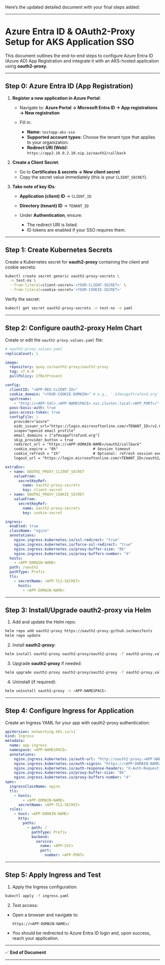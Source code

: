 Here’s the updated detailed document with your final steps added:

---

# Azure Entra ID & OAuth2-Proxy Setup for AKS Application SSO

This document outlines the end-to-end steps to configure Azure Entra ID (Azure AD) App Registration and integrate it with an AKS-hosted application using **oauth2-proxy**.

---

## **Step 0: Azure Entra ID (App Registration)**

1. **Register a new application in Azure Portal**:

   * Navigate to: **Azure Portal → Microsoft Entra ID → App registrations → New registration**
   * Fill in:

     * **Name:** `testapp-aks-sso`
     * **Supported account types:** Choose the tenant type that applies to your organization.
     * **Redirect URI (Web):** `https://app2.10.0.2.10.nip.io/oauth2/callback`

2. **Create a Client Secret**:

   * Go to **Certificates & secrets → New client secret**
   * Copy the secret value immediately (this is your `CLIENT_SECRET`).

3. **Take note of key IDs**:

   * **Application (client) ID** → `CLIENT_ID`
   * **Directory (tenant) ID** → `TENANT_ID`
   * Under **Authentication**, ensure:

     * The redirect URI is listed.
     * ID tokens are enabled if your SSO requires them.

---

## **Step 1: Create Kubernetes Secrets**

Create a Kubernetes secret for **oauth2-proxy** containing the client and cookie secrets:

```bash
kubectl create secret generic oauth2-proxy-secrets \
  -n test-ns \
  --from-literal=client-secret='<YOUR-CLIENT-SECRET>' \
  --from-literal=cookie-secret='<YOUR-COOKIE-SECRET>'
```

Verify the secret:

```bash
kubectl get secret oauth2-proxy-secrets -n test-ns -o yaml
```

---

## **Step 2: Configure oauth2-proxy Helm Chart**

Create or edit the `oauth2-proxy.values.yaml` file:

```yaml
# oauth2-proxy.values.yaml
replicaCount: 1

image:
  repository: quay.io/oauth2-proxy/oauth2-proxy
  tag: v7.6.0
  pullPolicy: IfNotPresent

config:
  clientID: "<APP-REG-CLIENT-ID>"
  cookie_domain: "<YOUR-COOKIE-DOMAIN>" # e.g., '.afmsagaftrafund.org'
  upstreams:
    - "http://<APP-SVC>.<APP-NAMESPACE>.svc.cluster.local:<APP_PORT>/"
  pass-basic-auth: true
  pass-access-token: true
  configFile: |
    provider="azure"
    oidc_issuer_url="https://login.microsoftonline.com/<TENANT_ID>/v2.0"
    scope="openid email profile"
    email_domains = ["afmsagaftrafund.org"]
    skip_provider_button = true
    redirect_url = "https://<APP-DOMAIN-NAME>/oauth2/callback"
    cookie_expire = "8h"                # Session timeout
    cookie_refresh = "1h"               # Optional: refresh session every 1h
    logout_url = "https://login.microsoftonline.com/<TENANT_ID>/oauth2/v2.0/logout?post_logout_redirect_uri=https://<APP-DOMAIN-NAME>"

extraEnv:
  - name: OAUTH2_PROXY_CLIENT_SECRET
    valueFrom:
      secretKeyRef:
        name: oauth2-proxy-secrets
        key: client-secret
  - name: OAUTH2_PROXY_COOKIE_SECRET
    valueFrom:
      secretKeyRef:
        name: oauth2-proxy-secrets
        key: cookie-secret

ingress:
  enabled: true
  className: "nginx"
  annotations:
    nginx.ingress.kubernetes.io/ssl-redirect: "true"
    nginx.ingress.kubernetes.io/force-ssl-redirect: "true"
    nginx.ingress.kubernetes.io/proxy-buffer-size: "8k"
    nginx.ingress.kubernetes.io/proxy-buffers-number: "4"
  hosts:
    - <APP-DOMAIN-NAME>
  path: /oauth2
  pathType: Prefix
  tls:
    - secretName: <APP-TLS-SECRET>
      hosts:
        - <APP-DOMAIN-NAME>
```

---

## **Step 3: Install/Upgrade oauth2-proxy via Helm**

1. Add and update the Helm repo:

```bash
helm repo add oauth2-proxy https://oauth2-proxy.github.io/manifests
helm repo update
```

2. Install **oauth2-proxy**:

```bash
helm install oauth2-proxy oauth2-proxy/oauth2-proxy -f oauth2-proxy.values.yaml -n <APP-NAMESPACE>
```

3. Upgrade **oauth2-proxy** if needed:

```bash
helm upgrade oauth2-proxy oauth2-proxy/oauth2-proxy -f oauth2-proxy.values.yaml -n <APP-NAMESPACE>
```

4. Uninstall (if required):

```bash
helm uninstall oauth2-proxy -n <APP-NAMESPACE>
```

---

## **Step 4: Configure Ingress for Application**

Create an Ingress YAML for your app with oauth2-proxy authentication:

```yaml
apiVersion: networking.k8s.io/v1
kind: Ingress
metadata:
  name: app-ingress
  namespace: <APP-NAMESPACE>
  annotations:
    nginx.ingress.kubernetes.io/auth-url: "http://oauth2-proxy.<APP-NAMESPACE>.svc.cluster.local/oauth2/auth"
    nginx.ingress.kubernetes.io/auth-signin: "https://<APP-DOMAIN-NAME>/oauth2/start?rd=$request_uri"
    nginx.ingress.kubernetes.io/auth-response-headers: "X-Auth-Request-Access-Token,Authorization"
    nginx.ingress.kubernetes.io/proxy-buffer-size: "8k"
    nginx.ingress.kubernetes.io/proxy-buffers-number: "4"
spec:
  ingressClassName: nginx
  tls:
    - hosts:
        - <APP-DOMAIN-NAME>
      secretName: <APP-TLS-SECRET>
  rules:
    - host: <APP-DOMAIN-NAME>
      http:
        paths:
          - path: /
            pathType: Prefix
            backend:
              service:
                name: <APP-SVC>
                port:
                  number: <APP-PORT>
```

---

## **Step 5: Apply Ingress and Test**

1. Apply the Ingress configuration:

```bash
kubectl apply -f ingress.yaml
```

2. Test access:

* Open a browser and navigate to:

  ```
  https://<APP-DOMAIN-NAME>/
  ```
* You should be redirected to Azure Entra ID login and, upon success, reach your application.

---

✅ **End of Document**

---

